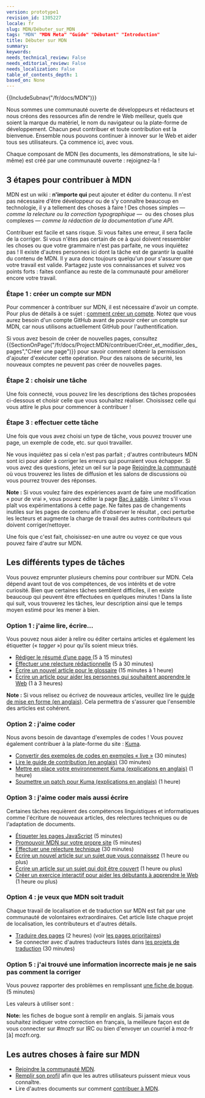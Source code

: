 ```yaml
---
version: prototype1
revision_id: 1305227
locale: fr
slug: MDN/Débuter_sur_MDN
tags: "MDN" "MDN Meta" "Guide" "Débutant" "Introduction"
title: Débuter sur MDN
summary: 
keywords: 
needs_technical_review: False
needs_editorial_review: False
needs_localization: False
table_of_contents_depth: 1
based_on: None
---
```

<div>{{IncludeSubnav("/fr/docs/MDN")}}</div>

<p>Nous sommes une communauté ouverte de développeurs et rédacteurs et nous créons des ressources afin de rendre le Web meilleur, quels que soient la marque du matériel, le nom du navigateur ou la plate-forme de développement. Chacun peut contribuer et toute contribution est la bienvenue. Ensemble&nbsp;nous pouvons continuer à innover sur le Web et aider tous ses utilisateurs. Ça commence ici, avec vous.</p>

<p>Chaque composant de MDN (les documents, les démonstrations, le site lui-même) est créé par une communauté ouverte&nbsp;: rejoignez-la !</p>

<h2 id="3_étapes_pour_contribuer_à_MDN">3 étapes pour contribuer à MDN</h2>

<p>MDN est un wiki :&nbsp;<strong>n'importe qui</strong> peut ajouter et éditer du contenu. Il n'est pas nécessaire d'être développeur ou de s'y connaître beaucoup en technologie, il y a tellement des choses à faire ! Des choses simples — <em>comme la relecture ou la correction typographique</em> —&nbsp; ou des choses plus complexes — <em>comme la rédaction de la documentation d'une API</em>.</p>

<p>Contribuer est facile et sans risque. Si vous faites une erreur, il sera facile de la corriger. Si vous n'êtes pas certain de ce à quoi doivent ressembler les choses&nbsp;ou que votre grammaire n'est pas parfaite, ne vous inquiétez pas&nbsp;! Il existe d'autres personnes ici dont la tâche est de garantir la qualité du contenu de MDN. Il y aura donc toujours quelqu'un pour s'assurer que votre travail est valide. Partagez juste vos connaissances et suivez vos points forts : faites confiance au reste de la communauté pour améliorer encore votre travail.</p>

<h3 id="Étape_1_créer_un_compte_sur_MDN">Étape 1 : créer un compte sur MDN</h3>

<p>Pour commencer à contribuer sur MDN, il est nécessaire d'avoir un compte. Pour plus de détails à ce sujet : <a href="/fr/docs/MDN/Contribute/Howto/Comment_créer_un_compte_sur_MDN">comment créer un compte</a>. Notez que vous aurez besoin d'un compte GitHub avant de pouvoir créer un compte sur MDN, car nous utilisons actuellement GitHub pour l'authentification.</p>

<p>Si vous avez besoin de créer de nouvelles pages, consultez {{SectionOnPage("/fr/docs/Project:MDN/contribuer/Créer_et_modifier_des_pages","Créer une page")}} pour savoir comment obtenir la permission d'ajouter d'exécuter cette opération. Pour des raisons de sécurité, les nouveaux comptes ne peuvent pas créer de nouvelles pages.</p>

<h3 id="Étape_2_choisir_une_tâche">Étape 2 : choisir une tâche</h3>

<p>Une fois connecté, vous pouvez lire les descriptions des tâches proposées ci-dessous et choisir celle que vous souhaitez réaliser. Choisissez celle qui vous attire le plus pour commencer à contribuer !</p>

<h3 id="Étape_3_effectuer_cette_tâche">Étape 3 : effectuer cette tâche</h3>

<p>Une fois que vous avez choisi un type de tâche, vous pouvez trouver une page, un exemple de code, etc. sur quoi travailler.</p>

<p>Ne vous inquiétez pas si cela n'est pas parfait&nbsp;; d'autres contributeurs MDN sont ici pour aider à corriger les erreurs qui pourraient vous échapper. Si vous avez des questions, jetez un œil sur la page <a href="/fr/docs/MDN/Rejoindre_la_communauté">Rejoindre la communauté</a> où vous trouverez les listes de diffusion et les salons de discussions où vous pourrez trouver des réponses.</p>

<div class="note">
<p><strong>Note :</strong> Si vous voulez faire des expériences avant de faire une modification «&nbsp;pour de vrai&nbsp;», vous pouvez éditer la page <a href="/fr/docs/Sandbox">Bac à sable</a>. Limitez s'il vous plaît vos expérimentations à cette page. Ne faites pas de changements inutiles sur les pages de contenu afin d'observer le résultat , ceci perturbe les lecteurs et augmente la charge de travail des autres contributeurs qui doivent corriger/nettoyer.</p>
</div>

<p>Une fois que c'est fait, choisissez-en une autre ou voyez ce que vous pouvez faire d'autre sur MDN.</p>

<h2 id="Les_différents_types_de_tâches">Les différents types de tâches</h2>

<p>Vous pouvez emprunter plusieurs chemins pour contribuer sur MDN. Cela dépend avant tout de vos compétences, de vos intérêts et de votre curiosité. Bien que certaines tâches semblent difficiles, il en existe beaucoup qui peuvent être effectuées en quelques minutes ! Dans la liste qui suit, vous trouverez les tâches, leur description ainsi que le temps moyen estimé pour les mener à bien.</p>

<h3 id="Option_1_j'aime_lire_écrire…">Option 1 : j'aime lire, écrire…</h3>

<p>Vous pouvez nous aider à relire ou éditer certains articles et également les étiquetter (« <em>tagger</em> ») pour qu'ils soient mieux triés.</p>

<ul>
 <li><a href="/fr/docs/MDN/Contribute/Howto/Set_the_summary_for_a_page">Rédiger le résumé d’une page </a>(5 à 15 minutes)</li>
 <li><a href="/fr/docs/MDN/Contribute/Howto/faire_relecture_redactionnelle">Effectuer une relecture rédactionnelle</a> (5 à 30 minutes)</li>
 <li><a href="/fr/docs/MDN/Contribute/Howto/Write_a_new_entry_in_the_Glossary">Écrire un nouvel article pour le glossaire</a> (15 minutes à 1 heure)</li>
 <li><a href="/fr/docs/MDN/Contribute/Howto/Write_an_article_to_help_learn_about_the_Web">Écrire un article pour aider les personnes qui souhaitent apprendre le Web</a> (1 à 3 heures)</li>
</ul>

<div class="note"><strong>Note :</strong> Si vous relisez ou écrivez de nouveaux articles, veuillez lire le <a href="/fr/docs/MDN/Contribute/Guidelines/Writing_style_guide">guide de mise en forme (en anglais)</a>. Cela permettra de s'assurer que l'ensemble des articles est cohérent.</div>

<h3 id="Option_2_j'aime_coder">Option 2 : j'aime coder</h3>

<p>Nous avons besoin de davantage d'exemples de codes ! Vous pouvez également contribuer à la plate-forme du site : <a href="https://github.com/mozilla/kuma">Kuma</a>.</p>

<ul>
 <li><a href="/fr/docs/MDN/Contribute/Howto/convertir_code_pour_etre_direct">Convertir des exemples de codes en exemples « live »</a> (30 minutes)</li>
 <li><a href="https://wiki.mozilla.org/Webdev/GetInvolved/developer.mozilla.org">Lire le guide de contribution (en anglais)</a> (30 minutes)</li>
 <li><a href="http://kuma.readthedocs.org/en/latest/installation.html">Mettre en place votre environnement Kuma (explications en anglais)</a> (1 heure)</li>
 <li><a href="https://github.com/mozilla/kuma#readme">Soumettre un patch pour Kuma (explications en anglais)</a> (1 heure)</li>
</ul>

<h3 id="Option_3_j'aime_coder_mais_aussi_écrire">Option 3 : j'aime coder mais aussi écrire</h3>

<p>Certaines tâches requièrent des compétences linguistiques et informatiques comme l'écriture de nouveaux articles, des relectures techniques ou de l'adaptation de documents.</p>

<ul>
 <li><a href="/fr/docs/MDN/Contribute/Howto/Étiquettes_pages_JavaScript">Étiqueter les pages JavaScript</a> (5 minutes)</li>
 <li><a href="/fr/docs/MDN/Promotion_de_MDN">Promouvoir MDN sur votre propre site</a> (5 minutes)</li>
 <li><a href="/fr/docs/MDN/Contribute/Howto/faire_relecture_technique">Effectuer une relecture technique</a> (30 minutes)</li>
 <li><a href="/fr/docs/Project:MDN/contribuer/Créer_et_modifier_des_pages#Cr.C3.A9er_une_nouvelle_page">Écrire un nouvel article sur un sujet que vous connaissez</a> (1 heure ou plus)</li>
 <li><a href="/fr/docs/Contribute_to_docs_that_are_currently_needed">Écrire un article sur un sujet qui doit être couvert</a> (1 heure ou plus)</li>
 <li><a href="/fr/docs/MDN/Contribute/Howto/Create_an_interactive_exercise_to_help_learning_the_web">Créer un exercice interactif pour aider les débutants à apprendre le Web</a> (1 heure ou plus)</li>
</ul>

<h3 id="Option_4_je_veux_que_MDN_soit_traduit">Option 4 : je veux que MDN soit traduit</h3>

<p>Chaque travail de localisation et de traduction sur MDN est fait par une communauté de volontaires extraordinaires. Cet article liste chaque projet de localisation, les contributeurs et d'autres détails.</p>

<ul>
 <li><a href="/fr/docs/MDN/Contribute/Localize/Translating_pages">Traduire des pages</a> (2 heures) (voir <a href="/fr/docs/MDN/Doc_status/l10nPriority">les pages prioritaires</a>)</li>
 <li>Se connecter avec d'autres traducteurs listés dans <a href="/fr/docs/Project:Projets_de_localisation">les projets de traduction</a> (30 minutes)</li>
</ul>

<h3 id="Option_5_j'ai_trouvé_une_information_incorrecte_mais_je_ne_sais_pas_comment_la_corriger">Option 5 : j'ai trouvé une information incorrecte mais je ne sais pas comment la corriger</h3>

<p>Vous pouvez rapporter des problèmes en remplissant <a class="external" href="https://bugzilla.mozilla.org/form.doc">une fiche de bogue</a>. (5 minutes)</p>

<p>Les valeurs à utiliser sont :</p>

<div class="note"><strong>Note:</strong> les fiches de bogue sont à remplir en anglais. Si jamais vous souhaitez indiquer votre correction en français, la meilleure façon est de vous connecter sur #mozfr sur IRC ou bien d'envoyer un courriel à moz-fr [à] mozfr.org.</div>

<h2 id="Les_autres_choses_à_faire_sur_MDN">Les autres choses à faire sur MDN</h2>

<ul>
 <li><a href="/fr/docs/MDN/Rejoindre_la_communauté">Rejoindre la communauté MDN</a>.</li>
 <li><a href="/fr/profile">Remplir son profil</a> afin que les autres utilisateurs puissent mieux vous connaître.</li>
 <li>Lire d'autres documents sur comment <a href="/fr/docs/MDN/Contribute">contribuer à MDN</a>.</li>
</ul>

